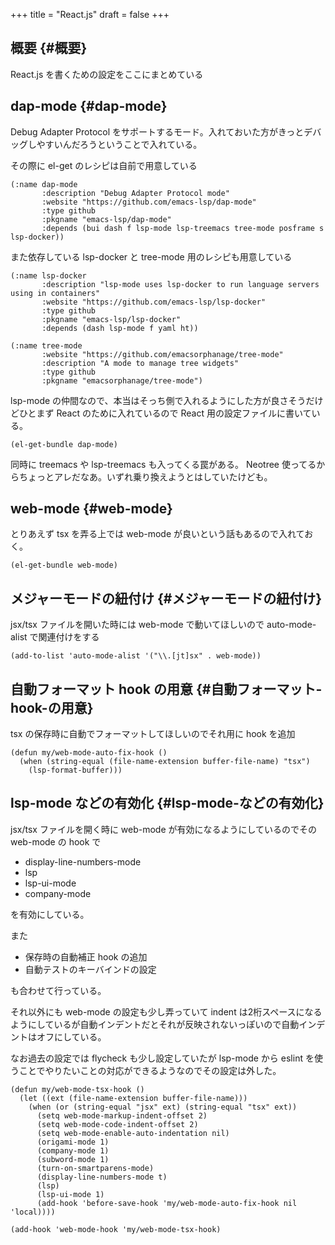 +++
title = "React.js"
draft = false
+++

## 概要 {#概要}

React.js を書くための設定をここにまとめている


## dap-mode {#dap-mode}

Debug Adapter Protocol をサポートするモード。入れておいた方がきっとデバッグしやすいんだろうということで入れている。

その際に el-get のレシピは自前で用意している

```emacs-lisp
(:name dap-mode
       :description "Debug Adapter Protocol mode"
       :website "https://github.com/emacs-lsp/dap-mode"
       :type github
       :pkgname "emacs-lsp/dap-mode"
       :depends (bui dash f lsp-mode lsp-treemacs tree-mode posframe s lsp-docker))
```

また依存している lsp-docker と tree-mode 用のレシピも用意している

```emacs-lisp
(:name lsp-docker
       :description "lsp-mode uses lsp-docker to run language servers using in containers"
       :website "https://github.com/emacs-lsp/lsp-docker"
       :type github
       :pkgname "emacs-lsp/lsp-docker"
       :depends (dash lsp-mode f yaml ht))
```

```emacs-lisp
(:name tree-mode
       :website "https://github.com/emacsorphanage/tree-mode"
       :description "A mode to manage tree widgets"
       :type github
       :pkgname "emacsorphanage/tree-mode")
```

lsp-mode の仲間なので、本当はそっち側で入れるようにした方が良さそうだけどひとまず React のために入れているので React 用の設定ファイルに書いている。

```emacs-lisp
(el-get-bundle dap-mode)
```

同時に treemacs や lsp-treemacs も入ってくる罠がある。
Neotree 使ってるからちょっとアレだなあ。いずれ乗り換えようとはしていたけども。


## web-mode {#web-mode}

とりあえず tsx を弄る上では web-mode が良いという話もあるので入れておく。

```emacs-lisp
(el-get-bundle web-mode)
```


## メジャーモードの紐付け {#メジャーモードの紐付け}

jsx/tsx ファイルを開いた時には web-mode で動いてほしいので
auto-mode-alist で関連付けをする

```emacs-lisp
(add-to-list 'auto-mode-alist '("\\.[jt]sx" . web-mode))
```


## 自動フォーマット hook の用意 {#自動フォーマット-hook-の用意}

tsx の保存時に自動でフォーマットしてほしいのでそれ用に hook を追加

```emacs-lisp
(defun my/web-mode-auto-fix-hook ()
  (when (string-equal (file-name-extension buffer-file-name) "tsx")
    (lsp-format-buffer)))
```


## lsp-mode などの有効化 {#lsp-mode-などの有効化}

jsx/tsx ファイルを開く時に web-mode が有効になるようにしているのでその web-mode の hook で

-   display-line-numbers-mode
-   lsp
-   lsp-ui-mode
-   company-mode

を有効にしている。

また

-   保存時の自動補正 hook の追加
-   自動テストのキーバインドの設定

も合わせて行っている。

それ以外にも web-mode の設定も少し弄っていて
indent は2桁スペースになるようにしているが自動インデントだとそれが反映されないっぽいので自動インデントはオフにしている。

なお過去の設定では flycheck も少し設定していたが
lsp-mode から eslint を使うことでやりたいことの対応ができるようなのでその設定は外した。

```emacs-lisp
(defun my/web-mode-tsx-hook ()
  (let ((ext (file-name-extension buffer-file-name)))
    (when (or (string-equal "jsx" ext) (string-equal "tsx" ext))
      (setq web-mode-markup-indent-offset 2)
      (setq web-mode-code-indent-offset 2)
      (setq web-mode-enable-auto-indentation nil)
      (origami-mode 1)
      (company-mode 1)
      (subword-mode 1)
      (turn-on-smartparens-mode)
      (display-line-numbers-mode t)
      (lsp)
      (lsp-ui-mode 1)
      (add-hook 'before-save-hook 'my/web-mode-auto-fix-hook nil 'local))))

(add-hook 'web-mode-hook 'my/web-mode-tsx-hook)
```
